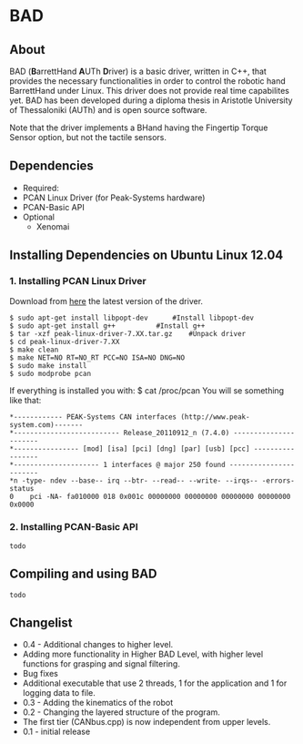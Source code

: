 # BAD

About
-----
BAD (**B**arrettHand **A**UTh **D**river) is a basic driver, written in C++, that provides the necessary functionalities in order to control the robotic hand BarrettHand under Linux. This driver does not provide real time capabilites yet. BAD has been developed during a diploma thesis in Aristotle University of Thessaloniki (AUTh) and is open source software.

Note that the driver implements a BHand having the Fingertip Torque Sensor option, but not the tactile sensors.

Dependencies
------------
- Required:
 - PCAN Linux Driver (for Peak-Systems hardware)
 - PCAN-Basic API
- Optional
  - Xenomai

## Installing Dependencies on Ubuntu Linux 12.04
### 1. Installing PCAN Linux Driver
Download from [here](http://www.peak-system.com/fileadmin/media/linux/index.htm) the latest version of the driver.
```Shell
$ sudo apt-get install libpopt-dev		#Install libpopt-dev
$ sudo apt-get install g++			#Install g++
$ tar -xzf peak-linux-driver-7.XX.tar.gz	#Unpack driver
$ cd peak-linux-driver-7.XX
$ make clean
$ make NET=NO RT=NO_RT PCC=NO ISA=NO DNG=NO
$ sudo make install
$ sudo modprobe pcan
```

If everything is installed you with:
    $ cat /proc/pcan
You will se something like that:

```
*------------ PEAK-Systems CAN interfaces (http://www.peak-system.com)-------
*-------------------------- Release_20110912_n (7.4.0) ----------------------
*---------------- [mod] [isa] [pci] [dng] [par] [usb] [pcc] -----------------
*--------------------- 1 interfaces @ major 250 found -----------------------
*n -type- ndev --base-- irq --btr- --read-- --write- --irqs-- -errors- status
0    pci -NA- fa010000 018 0x001c 00000000 00000000 00000000 00000000 0x0000
```
### 2. Installing PCAN-Basic API
    todo

## Compiling and using BAD
    todo

Changelist
----------
* 0.4 - Additional changes to higher level.
 * Adding more functionality in Higher BAD Level, with higher level functions for grasping and signal filtering.
 * Bug fixes
 * Additional executable that use 2 threads, 1 for the application and 1 for logging data to file.
* 0.3 - Adding the kinematics of the robot
* 0.2 - Changing the layered structure of the program. 
 * The first tier (CANbus.cpp) is now independent from upper levels.
* 0.1 - initial release


